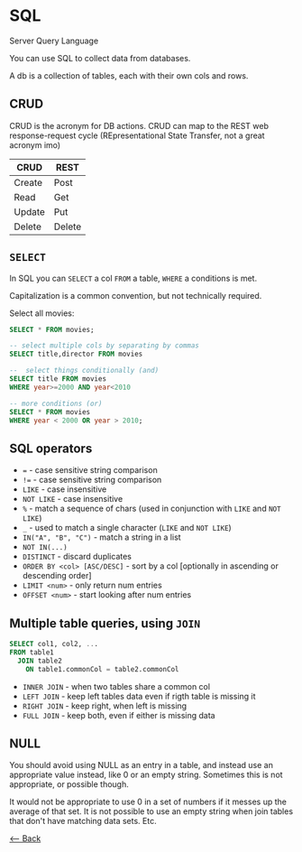 # SQL

Server Query Language

You can use SQL to collect data from databases.

A db is a collection of tables, each with their own cols and rows.

## CRUD

CRUD is the acronym for DB actions. CRUD can map to the REST web response-request cycle (REpresentational State Transfer, not a great acronym imo)

CRUD | REST
---- | ----
Create | Post
Read | Get
Update | Put
Delete | Delete

## `SELECT`

In SQL you can `SELECT` a col `FROM` a table, `WHERE` a conditions is met.

Capitalization is a common convention, but not technically required.

Select all movies:

```sql
SELECT * FROM movies;
```

```sql
-- select multiple cols by separating by commas
SELECT title,director FROM movies

--  select things conditionally (and)
SELECT title FROM movies
WHERE year>=2000 AND year<2010

-- more conditions (or)
SELECT * FROM movies
WHERE year < 2000 OR year > 2010;

```

## SQL operators

* `=` - case sensitive string comparison
* `!=` - case sensitive string comparison
* `LIKE` - case insensitive
* `NOT LIKE` - case insensitive
* `%` - match a sequence of chars (used in conjunction with `LIKE` and `NOT LIKE`)
* `_` - used to match a single character (`LIKE` and `NOT LIKE`)
* `IN("A", "B", "C")` - match a string in a list
* `NOT IN(...)`
* `DISTINCT` - discard duplicates
* `ORDER BY <col> [ASC/DESC]` - sort by a col [optionally in ascending or descending order]
* `LIMIT <num>` - only return num entries
* `OFFSET <num>` - start looking after num entries

## Multiple table queries, using `JOIN`

```SQL
SELECT col1, col2, ...
FROM table1
  JOIN table2
    ON table1.commonCol = table2.commonCol
```

* `INNER JOIN` - when two tables share a common col
* `LEFT JOIN` - keep left tables data even if rigth table is missing it
* `RIGHT JOIN` - keep right, when left is missing
* `FULL JOIN` - keep both, even if either is missing data

## NULL

You should avoid using NULL as an entry in a table, and instead use an appropriate value instead, like 0 or an empty string. Sometimes this is not appropriate, or possible though.

It would not be appropriate to use 0 in a set of numbers if it messes up the average of that set. It is not possible to use an empty string when join tables that don't have matching data sets. Etc.

[<-- Back](../README.md)
